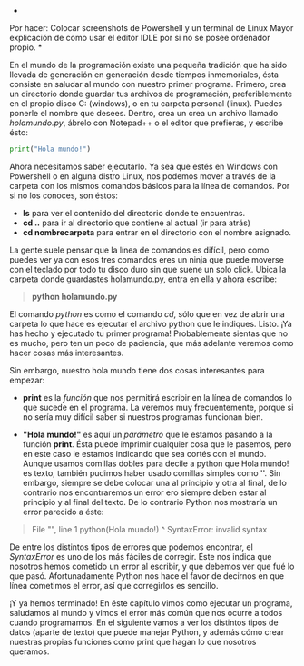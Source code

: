 *
Por hacer: 
Colocar screenshots de Powershell y un terminal de Linux
Mayor explicación de como usar el editor IDLE por si no se posee ordenador propio.
*

En el mundo de la programación existe una pequeña tradición que ha sido llevada de generación en generación desde tiempos inmemoriales, ésta consiste en saludar al mundo con nuestro primer programa. Primero, crea un directorio donde guardar tus archivos de programación, preferiblemente en el propio disco C: (windows), o en tu carpeta personal (linux). Puedes ponerle el nombre que desees. Dentro, crea un crea un archivo llamado *holamundo.py*, ábrelo con Notepad++ o el editor que prefieras, y escribe ésto:

```python
print("Hola mundo!")
```

Ahora necesitamos saber ejecutarlo. Ya sea que estés en Windows con Powershell o en alguna distro Linux, nos podemos mover a través de la carpeta con los mismos comandos básicos para la línea de comandos. Por si no los conoces, son éstos:

* **ls** para ver el contenido del directorio donde te encuentras.
* **cd ..** para ir al directorio que contiene al actual (ir para atrás)
* **cd nombrecarpeta** para entrar en el directorio con el nombre asignado.

La gente suele pensar que la línea de comandos es difícil, pero como puedes ver ya con esos tres comandos eres un ninja que puede moverse con el teclado por todo tu disco duro sin que suene un solo click. Ubica la carpeta donde guardastes holamundo.py, entra en ella y ahora escribe:

> **python holamundo.py**

El comando *python* es como el comando *cd*, sólo que en vez de abrir una carpeta lo que hace es ejecutar el archivo python que le indiques. Listo. ¡Ya has hecho y ejecutado tu primer programa! Probablemente sientas que no es mucho, pero ten un poco de paciencia, que más adelante veremos como hacer cosas más interesantes.

Sin embargo, nuestro hola mundo tiene dos cosas interesantes para empezar:

* **print** es la *función* que nos permitirá escribir en la línea de comandos lo que sucede en el programa. La veremos muy frecuentemente, porque si no sería muy difícil saber si nuestros programas funcionan bien.

* **"Hola mundo!"** es aquí un *parámetro* que le estamos pasando a la función **print**. Ésta puede imprimir cualquier cosa que le pasemos, pero en este caso le estamos indicando que sea cortés con el mundo. Aunque usamos comillas dobles para decile a python que Hola mundo! es texto, también pudimos haber usado comillas simples como ''. Sin embargo, siempre se debe colocar una al principio y otra al final, de lo contrario nos encontraremos un error ero siempre deben estar al principio y al final del texto. De lo contrario Python nos mostraría un error parecido a éste:

> File "<stdin>", line 1
>     python(Hola mundo!)
>                    ^
> SyntaxError: invalid syntax

De entre los distintos tipos de errores que podemos encontrar, el *SyntaxError* es uno de los más fáciles de corregir. Éste nos indica que nosotros hemos cometido un error al escribir, y que debemos ver que fué lo que pasó. Afortunadamente Python nos hace el favor de decirnos en que línea cometimos el error, así que corregirlos es sencillo.

¡Y ya hemos terminado! En éste capítulo vimos como ejecutar un programa, saludamos al mundo y vimos el error más común que nos ocurre a todos cuando programamos. En el siguiente vamos a ver los distintos tipos de datos (aparte de texto) que puede manejar Python, y además cómo crear nuestras propias funciones como print que hagan lo que nosotros queramos.






